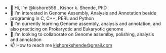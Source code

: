 - 👋 Hi, I’m @kishore556 , Kishor k. Shende, PhD
- 👀 I’m interested in Genome Assembly, Analysis and Annotation beside programing in C, C++, PERL and Python
- 🌱 I’m currently learning Genome assembly, analysis and annotation, and also practicing on Prokaryotic and Eukaryotic genome
- 💞️ I’m looking to collaborate on Genome assemlby, polishing, analysis and annotation
- 📫 How to reach me kishorekshende@gmail.com

<!---
kishore556/kishore556 is a ✨ special ✨ repository because its `README.md` (this file) appears on your GitHub profile.
You can click the Preview link to take a look at your changes.
--->
